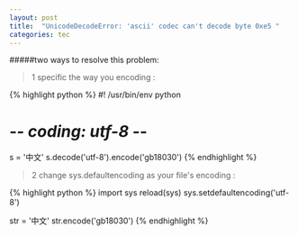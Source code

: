 ```yaml
---
layout: post
title:  "UnicodeDecodeError: 'ascii' codec can't decode byte 0xe5 "
categories: tec
---
```



#####two ways to resolve this problem:
> 1 specific the way you encoding :

{% highlight python %}
#! /usr/bin/env python 
# -*- coding: utf-8 -*- 

s = '中文' 
s.decode('utf-8').encode('gb18030') 
{% endhighlight %}

> 2 change sys.defaultencoding as your file's encoding :

{% highlight python %}
import sys 
reload(sys) 
sys.setdefaultencoding('utf-8') 

str = '中文' 
str.encode('gb18030')
{% endhighlight %}